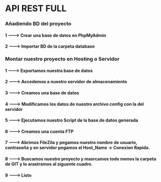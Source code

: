 # API REST FULL

### Añadiendo BD del proyecto
#### 1 ---> Crear una base de datos en PhpMyAdmin
#### 2 ---> Importar BD de la carpeta database

### Montar nuestro proyecto en Hosting o Servidor
####  1 ---> Exportamos nuestra base de datos
####  2 ---> Accedemos a nuestro servidor de almacenamiento
####  3 ---> Creamos una base de datos
####  4 ---> Modificamos los datos de nuestro archivo config con la del servidor
####  5 ---> Ejecutamos nuestro Script de la base de datos generada
####  6 ---> Creamos una cuenta FTP
####  7 ---> Abrimos FileZila y pegamos nuestro nombre de usuario, contraseña y en servidor pegamos el Host_Name -> Conexion Rapida.
####  8 ---> Buscamos nuestro proyecto y masrcamos todo menos la carpeta de GIT y lo arastramos al siguente cuadro.
####  9 ---> Listo
